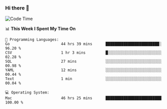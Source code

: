 ### Hi there 👋

<!--
**CrazyCollin/crazycollin** is a ✨ _special_ ✨ repository because its `README.md` (this file) appears on your GitHub profile.

Here are some ideas to get you started:

- 🔭 I’m currently working on ...
- 🌱 I’m currently learning ...
- 👯 I’m looking to collaborate on ...
- 🤔 I’m looking for help with ...
- 💬 Ask me about ...
- 📫 How to reach me: ...
- 😄 Pronouns: ...
- ⚡ Fun fact: ...
-->

<!--START_SECTION:waka-->
![Code Time](http://img.shields.io/badge/Code%20Time-2%2C817%20hrs%2022%20mins-blue)

📊 **This Week I Spent My Time On** 

```text
💬 Programming Languages: 
Go                       44 hrs 39 mins      ████████████████████████░   96.20 % 
CSV                      1 hr 3 mins         █░░░░░░░░░░░░░░░░░░░░░░░░   02.28 % 
SQL                      27 mins             ░░░░░░░░░░░░░░░░░░░░░░░░░   00.98 % 
YAML                     12 mins             ░░░░░░░░░░░░░░░░░░░░░░░░░   00.44 % 
Text                     1 min               ░░░░░░░░░░░░░░░░░░░░░░░░░   00.04 % 

💻 Operating System: 
Mac                      46 hrs 25 mins      █████████████████████████   100.00 % 
```


<!--END_SECTION:waka-->
